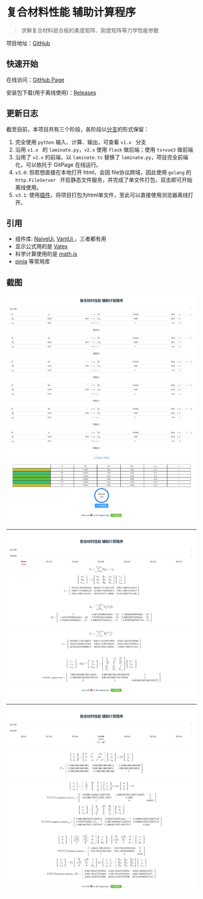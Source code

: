 # 复合材料性能 辅助计算程序

> 求解复合材料层合板的柔度矩阵、刚度矩阵等力学性能参数

项目地址：[GitHub](https://github.com/laorange/laminate-calculation)

## 快速开始

在线访问：[GitHub Page](https://laorange.github.io/laminate-calculation/)

安装包下载(用于离线使用)：[Releases](https://github.com/laorange/laminate-calculation/releases)

## 更新日志

截至目前，本项目共有三个阶段，各阶段以[分支](https://github.com/laorange/laminate-calculation/branches)的形式保留：

1. 完全使用 `python` 输入、计算、输出，可查看 `v1.x ` 分支
2. 沿用 `v1.x ` 的 `laminate.py`，`v2.x` 使用 `flask` 做后端；使用 `ts+vue3` 做前端
3. 沿用了 `v2.x` 的前端，以 `laminate.ts` 替换了 `laminate.py`，项目完全前端化，可以依托于 GitPage 在线运行。
4. `v3.0`: 但若想直接在本地打开 html，会因 file协议跨域，因此使用 `golang` 的 `http.FileServer ` 开启静态文件服务，并完成了单文件打包，双击即可开始离线使用。
5. `v3.1`: 使用[插件](https://www.npmjs.com/package/vite-plugin-singlefile)，将项目打包为html单文件，至此可以直接使用浏览器离线打开。

## 引用

+ 组件库: [NaiveUi](https://www.naiveui.com/), [VantUi ](https://vant-contrib.gitee.io/vant/#/zh-CN/home)，三者都有用
+ 显示公式用的是 [Vatex](https://github.com/Shimada666/VaTex)
+ 科学计算使用的是 [math.js](https://mathjs.org/index.html)
+ [pinia](https://pinia.vuejs.org/) 等常用库

## 截图

![1.png](demo/demo1.png)

----

![2.png](demo/demo2.png)

----

![3.png](demo/demo3.png)

